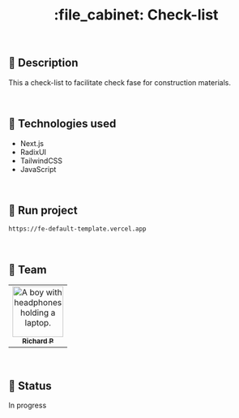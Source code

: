 <h1 align="center">:file_cabinet: Check-list</h1>

<br>

## :memo: Description

This a check-list to facilitate check fase for construction materials.

<br>

## :wrench: Technologies used

- Next.js
- RadixUI
- TailwindCSS
- JavaScript

<br>

## :rocket: Run project
```
https://fe-default-template.vercel.app
```

<br>

## :handshake: Team

<table>
  <tr>
    <td align="center">
      <a href="https://github.com/Richard-Passos">
        <img src="https://img.freepik.com/vetores-premium/desenho-de-desenho-animado-de-um-programador_29937-8176.jpg" width="100px;" alt="A boy with headphones holding a laptop."/><br>
        <sub>
          <b>Richard P</b>
        </sub>
      </a>
    </td>
  </tr>
</table>

<br>

## :dart: Status

In progress
